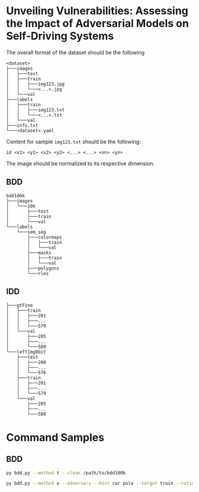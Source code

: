 # Unveiling Vulnerabilities: Assessing the Impact of Adversarial Models on Self-Driving Systems
The overall format of the dataset should be the following
```text
<dataset>
├───images
│   ├───test
│   ├───train
│   │   ├───img123.jpg
│   │   └───<...>.jpg
│   └───val
├───labels
│   ├───train
│   │   ├───img123.txt
│   │   └───<...>.txt
│   └───val
├───info.txt
└───<dataset>.yaml
```
Content for sample `img123.txt` should be the following:
```text
id <x1> <y1> <x2> <y2> <...> <...> <xn> <yn>
```
The image should be normalized to its respective dimension.

## BDD
```text
bdd100k
├───images
│   └───10k
│       ├───test
│       ├───train
│       └───val
└───labels
    └───sem_seg
        ├───colormaps
        │   ├───train
        │   └───val
        ├───masks
        │   ├───train
        │   └───val
        ├───polygons
        └───rles
```

## IDD
```text
├───gtFine
│   ├───train
│   │   ├───201
│   │   ├───...
│   │   └───579
│   └───val
│       ├───205
│       ├───...
│       └───580
└───leftImg8bit
    ├───test
    │   ├───200
    │   ├───...
    │   └───576
    ├───train
    │   ├───201
    │   ├───...
    │   └───579
    └───val
        ├───205
        ├───...
        └───580
```

# Command Samples
## BDD
```bash
py bdd.py --method t --clean /path/to/bdd100k
```
```bash
py bdd.py --method v --adversary --host car pole --target train --ratio 0.7 /path/to/bdd100k
```